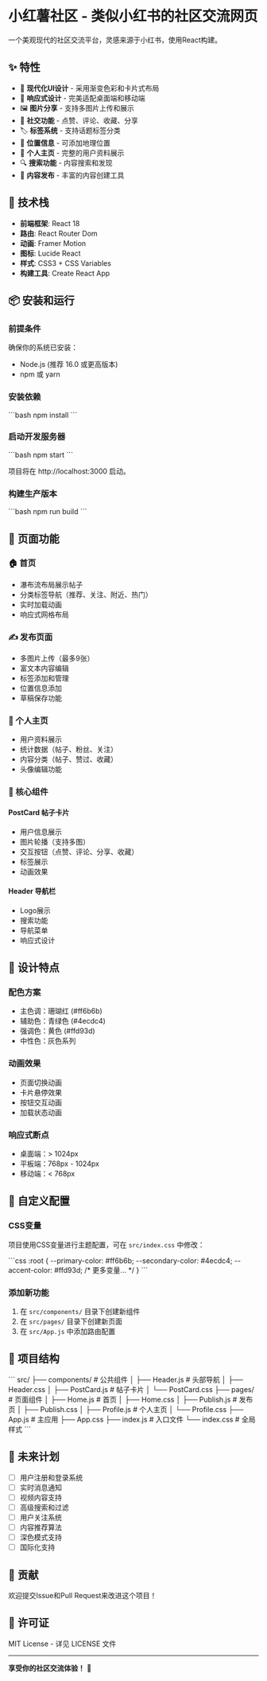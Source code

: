 # 小红薯社区 - 类似小红书的社区交流网页

一个美观现代的社区交流平台，灵感来源于小红书，使用React构建。

## ✨ 特性

- 🎨 **现代化UI设计** - 采用渐变色彩和卡片式布局
- 📱 **响应式设计** - 完美适配桌面端和移动端
- 🖼️ **图片分享** - 支持多图片上传和展示
- 💬 **社交功能** - 点赞、评论、收藏、分享
- 🏷️ **标签系统** - 支持话题标签分类
- 📍 **位置信息** - 可添加地理位置
- 👤 **个人主页** - 完整的用户资料展示
- 🔍 **搜索功能** - 内容搜索和发现
- 📝 **内容发布** - 丰富的内容创建工具

## 🚀 技术栈

- **前端框架**: React 18
- **路由**: React Router Dom
- **动画**: Framer Motion
- **图标**: Lucide React
- **样式**: CSS3 + CSS Variables
- **构建工具**: Create React App

## 📦 安装和运行

### 前提条件

确保你的系统已安装：
- Node.js (推荐 16.0 或更高版本)
- npm 或 yarn

### 安装依赖

\`\`\`bash
npm install
\`\`\`

### 启动开发服务器

\`\`\`bash
npm start
\`\`\`

项目将在 http://localhost:3000 启动。

### 构建生产版本

\`\`\`bash
npm run build
\`\`\`

## 📱 页面功能

### 🏠 首页
- 瀑布流布局展示帖子
- 分类标签导航（推荐、关注、附近、热门）
- 实时加载动画
- 响应式网格布局

### ✍️ 发布页面
- 多图片上传（最多9张）
- 富文本内容编辑
- 标签添加和管理
- 位置信息添加
- 草稿保存功能

### 👤 个人主页
- 用户资料展示
- 统计数据（帖子、粉丝、关注）
- 内容分类（帖子、赞过、收藏）
- 头像编辑功能

### 🎯 核心组件

#### PostCard 帖子卡片
- 用户信息展示
- 图片轮播（支持多图）
- 交互按钮（点赞、评论、分享、收藏）
- 标签展示
- 动画效果

#### Header 导航栏
- Logo展示
- 搜索功能
- 导航菜单
- 响应式设计

## 🎨 设计特点

### 配色方案
- 主色调：珊瑚红 (#ff6b6b)
- 辅助色：青绿色 (#4ecdc4)
- 强调色：黄色 (#ffd93d)
- 中性色：灰色系列

### 动画效果
- 页面切换动画
- 卡片悬停效果
- 按钮交互动画
- 加载状态动画

### 响应式断点
- 桌面端：> 1024px
- 平板端：768px - 1024px
- 移动端：< 768px

## 🔧 自定义配置

### CSS变量
项目使用CSS变量进行主题配置，可在 `src/index.css` 中修改：

\`\`\`css
:root {
  --primary-color: #ff6b6b;
  --secondary-color: #4ecdc4;
  --accent-color: #ffd93d;
  /* 更多变量... */
}
\`\`\`

### 添加新功能
1. 在 `src/components/` 目录下创建新组件
2. 在 `src/pages/` 目录下创建新页面
3. 在 `src/App.js` 中添加路由配置

## 📁 项目结构

\`\`\`
src/
├── components/          # 公共组件
│   ├── Header.js       # 头部导航
│   ├── Header.css
│   ├── PostCard.js     # 帖子卡片
│   └── PostCard.css
├── pages/              # 页面组件
│   ├── Home.js         # 首页
│   ├── Home.css
│   ├── Publish.js      # 发布页
│   ├── Publish.css
│   ├── Profile.js      # 个人主页
│   └── Profile.css
├── App.js              # 主应用
├── App.css
├── index.js            # 入口文件
└── index.css           # 全局样式
\`\`\`

## 🌟 未来计划

- [ ] 用户注册和登录系统
- [ ] 实时消息通知
- [ ] 视频内容支持
- [ ] 高级搜索和过滤
- [ ] 用户关注系统
- [ ] 内容推荐算法
- [ ] 深色模式支持
- [ ] 国际化支持

## 🤝 贡献

欢迎提交Issue和Pull Request来改进这个项目！

## 📄 许可证

MIT License - 详见 LICENSE 文件

---

**享受你的社区交流体验！** 🎉 